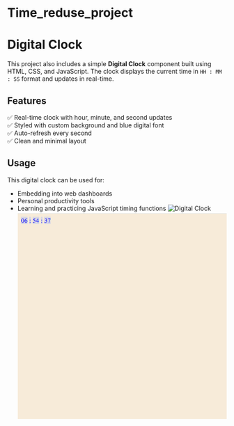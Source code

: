 # Time_reduse_project
 # Digital Clock

This project also includes a simple **Digital Clock** component built using HTML, CSS, and JavaScript. The clock displays the current time in `HH : MM : SS` format and updates in real-time.
## Features

✅ Real-time clock with hour, minute, and second updates  
✅ Styled with custom background and blue digital font  
✅ Auto-refresh every second  
✅ Clean and minimal layout 
## Usage

This digital clock can be used for:

- Embedding into web dashboards
- Personal productivity tools
- Learning and practicing JavaScript timing functions
![Digital Clock](./path/to/Screenshot%20(86).png)
![image alt](https://github.com/Amrenderkumar/Time_reduse_project/blob/51b8dfc85c0a1a441c25112abf9f5802dd26e116/Screenshot%20(86).png)
